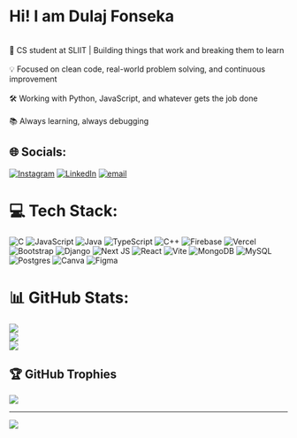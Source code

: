 # Hi! I am Dulaj Fonseka </br>
<br>🎯 CS student at SLIIT | Building things that work and breaking them to learn</br><br>💡 Focused on clean code, real-world problem solving, and continuous improvement</br><br>🛠️ Working with Python, JavaScript, and whatever gets the job done</br><br>📚 Always learning, always debugging</br>


## 🌐 Socials:
[![Instagram](https://img.shields.io/badge/Instagram-%23E4405F.svg?logo=Instagram&logoColor=white)](https://instagram.com/x._.drex._.x) [![LinkedIn](https://img.shields.io/badge/LinkedIn-%230077B5.svg?logo=linkedin&logoColor=white)](https://www.linkedin.com/in/dulaj-fonseka-93b91b2b0/) [![email](https://img.shields.io/badge/Email-D14836?logo=gmail&logoColor=white)](mailto:hdafonseka@gmail.com) 

# 💻 Tech Stack:
![C](https://img.shields.io/badge/c-%2300599C.svg?style=for-the-badge&logo=c&logoColor=white) ![JavaScript](https://img.shields.io/badge/javascript-%23323330.svg?style=for-the-badge&logo=javascript&logoColor=%23F7DF1E) ![Java](https://img.shields.io/badge/java-%23ED8B00.svg?style=for-the-badge&logo=openjdk&logoColor=white) ![TypeScript](https://img.shields.io/badge/typescript-%23007ACC.svg?style=for-the-badge&logo=typescript&logoColor=white) ![C++](https://img.shields.io/badge/c++-%2300599C.svg?style=for-the-badge&logo=c%2B%2B&logoColor=white) ![Firebase](https://img.shields.io/badge/firebase-%23039BE5.svg?style=for-the-badge&logo=firebase) ![Vercel](https://img.shields.io/badge/vercel-%23000000.svg?style=for-the-badge&logo=vercel&logoColor=white) ![Bootstrap](https://img.shields.io/badge/bootstrap-%238511FA.svg?style=for-the-badge&logo=bootstrap&logoColor=white) ![Django](https://img.shields.io/badge/django-%23092E20.svg?style=for-the-badge&logo=django&logoColor=white) ![Next JS](https://img.shields.io/badge/Next-black?style=for-the-badge&logo=next.js&logoColor=white) ![React](https://img.shields.io/badge/react-%2320232a.svg?style=for-the-badge&logo=react&logoColor=%2361DAFB) ![Vite](https://img.shields.io/badge/vite-%23646CFF.svg?style=for-the-badge&logo=vite&logoColor=white) ![MongoDB](https://img.shields.io/badge/MongoDB-%234ea94b.svg?style=for-the-badge&logo=mongodb&logoColor=white) ![MySQL](https://img.shields.io/badge/mysql-4479A1.svg?style=for-the-badge&logo=mysql&logoColor=white) ![Postgres](https://img.shields.io/badge/postgres-%23316192.svg?style=for-the-badge&logo=postgresql&logoColor=white) ![Canva](https://img.shields.io/badge/Canva-%2300C4CC.svg?style=for-the-badge&logo=Canva&logoColor=white) ![Figma](https://img.shields.io/badge/figma-%23F24E1E.svg?style=for-the-badge&logo=figma&logoColor=white)
# 📊 GitHub Stats:
![](https://github-readme-stats.vercel.app/api?username=hdafonseka&theme=dark&hide_border=false&include_all_commits=false&count_private=false)<br/>
![](https://nirzak-streak-stats.vercel.app/?user=hdafonseka&theme=dark&hide_border=false)<br/>
![](https://github-readme-stats.vercel.app/api/top-langs/?username=hdafonseka&theme=dark&hide_border=false&include_all_commits=false&count_private=false&layout=compact)

## 🏆 GitHub Trophies
![](https://github-profile-trophy.vercel.app/?username=hdafonseka&theme=radical&no-frame=false&no-bg=true&margin-w=4)

---
[![](https://visitcount.itsvg.in/api?id=hdafonseka&icon=0&color=0)](https://visitcount.itsvg.in)

<!-- Proudly created with GPRM ( https://gprm.itsvg.in ) -->
